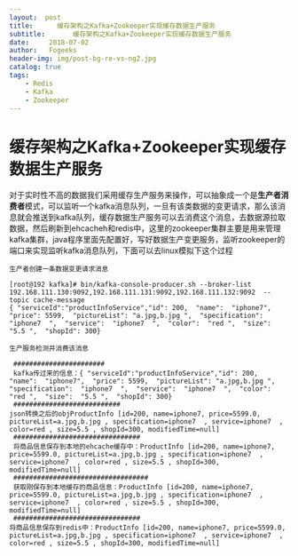 ```yaml
---
layout:  post
title:		缓存架构之Kafka+Zookeeper实现缓存数据生产服务
subtitle:		缓存架构之Kafka+Zookeeper实现缓存数据生产服务 
date:     2018-07-02
author:   Fogeeks
header-img: img/post-bg-re-vs-ng2.jpg
catalog: true
tags:
    - Redis
    - Kafka
    - Zookeeper
---
```

 
#	缓存架构之Kafka+Zookeeper实现缓存数据生产服务

对于实时性不高的数据我们采用缓存生产服务来操作，可以抽象成一个是**生产者消费者**模式，可以监听一个kafka消息队列，一旦有该类数据的变更请求，那么该消息就会推送到kafka队列，缓存数据生产服务可以去消费这个消息，去数据源拉取数据，然后刷新到ehcacheh和redis中，这里的zookeeper集群主要是用来管理kafka集群，java程序里面先配置好，写好数据生产变更服务，监听zookeeper的端口来实现监听kafka消息队列，下面可以去linux模拟下这个过程

``生产者创建一条数据变更请求消息``

```shell
[root@192 kafka]# bin/kafka-console-producer.sh --broker-list  192.168.111.130:9092,192.168.111.131:9092,192.168.111.132:9092  --topic cache-message
{ "serviceId":"productInfoService","id": 200,  "name":  "iphone7",  "price": 5599,  "pictureList": "a.jpg,b.jpg ",  "specification":  "iphone7  ",  "service":  "iphone7  ",  "color":  "red ",  "size":  "5.5 ",  "shopId": 300}
```

`` 生产服务检测并消费该消息 ``

```text
 #######################
 kafka传过来的信息：{ "serviceId":"productInfoService","id": 200,  "name":  "iphone7",  "price": 5599,  "pictureList": "a.jpg,b.jpg ",  "specification":  "iphone7  ",  "service":  "iphone7  ",  "color":  "red ",  "size":  "5.5 ",  "shopId": 300}
 ###########################
json转换之后的objProductInfo [id=200, name=iphone7, price=5599.0, pictureList=a.jpg,b.jpg , specification=iphone7  , service=iphone7  , color=red , size=5.5 , shopId=300, modifiedTime=null]
 ################################
 将商品信息保存到本地的ehcache缓存中：ProductInfo [id=200, name=iphone7, price=5599.0, pictureList=a.jpg,b.jpg , specification=iphone7  , service=iphone7  , color=red , size=5.5 , shopId=300, modifiedTime=null]
 ##################################
 获取刚保存到本地缓存的商品信息：ProductInfo [id=200, name=iphone7, price=5599.0, pictureList=a.jpg,b.jpg , specification=iphone7  , service=iphone7  , color=red , size=5.5 , shopId=300, modifiedTime=null]
 ################################
将商品信息保存到redis中：ProductInfo [id=200, name=iphone7, price=5599.0, pictureList=a.jpg,b.jpg , specification=iphone7  , service=iphone7  , color=red , size=5.5 , shopId=300, modifiedTime=null]
```

 



 